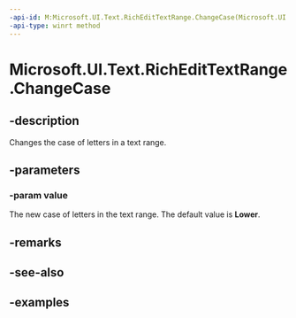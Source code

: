 ```yaml
---
-api-id: M:Microsoft.UI.Text.RichEditTextRange.ChangeCase(Microsoft.UI.Text.LetterCase)
-api-type: winrt method
---
```


<!-- Method syntax.
public void RichEditTextRange.ChangeCase(LetterCase value)
-->

# Microsoft.UI.Text.RichEditTextRange.ChangeCase

## -description

Changes the case of letters in a text range.

## -parameters
### -param value

The new case of letters in the text range. The default value is **Lower**.

## -remarks

## -see-also

## -examples

